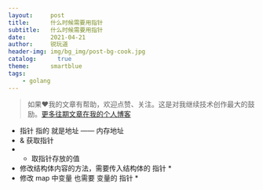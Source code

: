 ```yaml
---
layout:     post
title:      什么时候需要用指针
subtitle:   什么时候需要用指针
date:       2021-04-21
author:     锐玩道
header-img: img/bg_img/post-bg-cook.jpg
catalog:      true
theme:      smartblue
tags:
    - golang
---
```



> 如果❤️我的文章有帮助，欢迎点赞、关注。这是对我继续技术创作最大的鼓励。[更多往期文章在我的个人博客](https://coderdao.github.io/)

- 指针 指的 就是地址 —— 内存地址
- & 获取指针
- * 取指针存放的值
- 修改结构体内容的方法，需要传入结构体的 指针 *
- 修改 map 中变量 也需要 变量的 指针 *